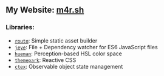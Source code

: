 ## My Website: [m4r.sh](https://m4r.sh)
### Libraries:
- [`routo`](https://github.com/MarshallCB/routo): Simple static asset builder
- [`jeye`](https://github.com/MarshallCB/jeye): File + Dependency watcher for ES6 JavaScript files
- [`hueman`](https://github.com/MarshallCB/hueman): Perception-based HSL color space
- [`themepark`](https://github.com/MarshallCB/themepark): Reactive CSS 
- [`ctex`](https://github.com/MarshallCB/ctex): Observable object state management
